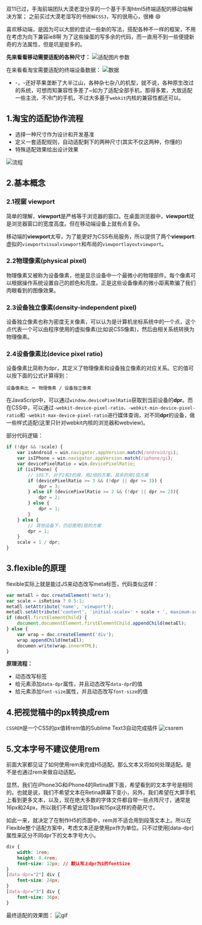 双11已过，手淘前端团队大漠老湿分享的一个基于手淘html5终端适配的移动端解决方案；
之前买过大漠老湿写的书`图解CSS3`，写的很用心，很棒 😄

喜欢移动端，是因为可以大胆的尝试一些新的写法，搭配各种不一样的框架，不用在考虑为向下兼容ie8啊 为了这些操蛋的写多余的代码，而一直用不到一些便捷新奇的方法属性，但是坑是挺多的。

<!-- more -->

**先来看看移动需要适配的各种尺寸：**
![适配图片参数](https://camo.githubusercontent.com/9598a107e7f7029717f52192c90dcaf7008e49c1/687474703a2f2f7777772e773363706c75732e636f6d2f73697465732f64656661756c742f66696c65732f626c6f67732f323031352f313531312f72656d2d342e706e67)

在来看看淘宝需要适配的终端设备数据：
![数据](https://camo.githubusercontent.com/ab4450a21060ca291fc6b7ddc9592c94467d6bd6/687474703a2f2f7777772e773363706c75732e636f6d2f73697465732f64656661756c742f66696c65732f626c6f67732f323031352f313531312f72656d2d372e706e67)

- -，-还好苹果垄断了大半江山，各种杂七杂八的机型，就不说，各种原生改过的系统，可想而知兼容性多差了~如为了适配全部手机，那得多累，大致适配一些主流，不冷门的手机，不过大多基于`webkit`内核的兼容性都还可以。


## 1.淘宝的适配协作流程
- 选择一种尺寸作为设计和开发基准
- 定义一套适配规则，自动适配剩下的两种尺寸(其实不仅这两种，你懂的)
- 特殊适配效果给出设计效果

![流程](https://camo.githubusercontent.com/8e69ed933a0eff873d4a2b3667461d1e3ec2d790/687474703a2f2f7777772e773363706c75732e636f6d2f73697465732f64656661756c742f66696c65732f626c6f67732f323031352f313531312f72656d2d362e6a7067)


## 2.基本概念
### 2.1视窗 viewport
简单的理解，**viewport**是严格等于浏览器的窗口。在桌面浏览器中，**viewport**就是浏览器窗口的宽度高度。但在移动端设备上就有点复杂。

移动端的**viewport**太窄，为了能更好为CSS布局服务，所以提供了两个**viewport**:虚拟的`viewportvisualviewport`和布局的`viewportlayoutviewport`。

### 2.2物理像素(physical pixel)
物理像素又被称为设备像素，他是显示设备中一个最微小的物理部件。每个像素可以根据操作系统设置自己的颜色和亮度。正是这些设备像素的微小距离欺骗了我们肉眼看到的图像效果。

### 2.3设备独立像素(density-independent pixel)
设备独立像素也称为密度无关像素，可以认为是计算机坐标系统中的一个点，这个点代表一个可以由程序使用的虚拟像素(比如说CSS像素)，然后由相关系统转换为物理像素。

### 2.4设备像素比(device pixel ratio)
设备像素比简称为dpr，其定义了物理像素和设备独立像素的对应关系。它的值可以按下面的公式计算得到：

    设备像素比 ＝ 物理像素 / 设备独立像素


在JavaScript中，可以通过`window.devicePixelRatio`获取到当前设备的**dpr**。而在CSS中，可以通过`-webkit-device-pixel-ratio，-webkit-min-device-pixel-ratio`和 `-webkit-max-device-pixel-ratio`进行媒体查询，对不同**dpr**的设备，做一些样式适配(这里只针对webkit内核的浏览器和webview)。


部分代码逻辑：
```js
if (!dpr && !scale) {
    var isAndroid = win.navigator.appVersion.match(/android/gi);
    var isIPhone = win.navigator.appVersion.match(/iphone/gi);
    var devicePixelRatio = win.devicePixelRatio;
    if (isIPhone) {
        // iOS下，对于2和3的屏，用2倍的方案，其余的用1倍方案
        if (devicePixelRatio >= 3 && (!dpr || dpr >= 3)) {
            dpr = 3;
        } else if (devicePixelRatio >= 2 && (!dpr || dpr >= 2)){
            dpr = 2;
        } else {
            dpr = 1;
        }
    } else {
        // 其他设备下，仍旧使用1倍的方案
        dpr = 1;
    }
    scale = 1 / dpr;
}
```

## 3.flexible的原理
flexible实际上就是能过JS来动态改写meta标签，代码类似这样：
```js
var metaEl = doc.createElement('meta');
var scale = isRetina ? 0.5:1;
metaEl.setAttribute('name', 'viewport');
metaEl.setAttribute('content', 'initial-scale=' + scale + ', maximum-scale=' + scale + ', minimum-scale=' + scale + ', user-scalable=no');
if (docEl.firstElementChild) {
    document.documentElement.firstElementChild.appendChild(metaEl);
} else {
    var wrap = doc.createElement('div');
    wrap.appendChild(metaEl);
    documen.write(wrap.innerHTML);
}
```

**原理流程：**

- 动态改写<meta>标签
- 给<html>元素添加`data-dpr`属性，并且动态改写`data-dpr`的值
- 给<html>元素添加`font-size`属性，并且动态改写`font-size`的值

## 4.把视觉稿中的px转换成rem
`CSSREM`是一个CSS的px值转rem值的Sublime Text3自动完成插件
![cssrem](https://camo.githubusercontent.com/7bc50fa37be4ada5d263152a107125a216a6936c/687474703a2f2f7777772e773363706c75732e636f6d2f73697465732f64656661756c742f66696c65732f626c6f67732f323031352f313531312f63737372656d2e676966)

## 5.文本字号不建议使用rem
前面大家都见证了如何使用rem来完成H5适配。那么文本又将如何处理适配。是不是也通过rem来做自动适配。

显然，我们在iPhone3G和iPhone4的Retina屏下面，希望看到的文本字号是相同的。也就是说，我们不希望文本在Retina屏幕下变小，另外，我们希望在大屏手机上看到更多文本，以及，现在绝大多数的字体文件都自带一些点阵尺寸，通常是16px和24px，所以我们不希望出现13px和15px这样的奇葩尺寸。

如此一来，就决定了在制作H5的页面中，rem并不适合用到段落文本上。所以在Flexible整个适配方案中，考虑文本还是使用px作为单位。只不过使用[data-dpr]属性来区分不同dpr下的文本字号大小。
```css
div {
    width: 1rem;
    height: 0.4rem;
    font-size: 12px; // 默认写上dpr为1的fontSize
}
[data-dpr="2"] div {
    font-size: 24px;
}
[data-dpr="3"] div {
    font-size: 36px;
}
```

最终适配的效果图：
![gif](https://ohv0hyr4v.qnssl.com/2.gif)


